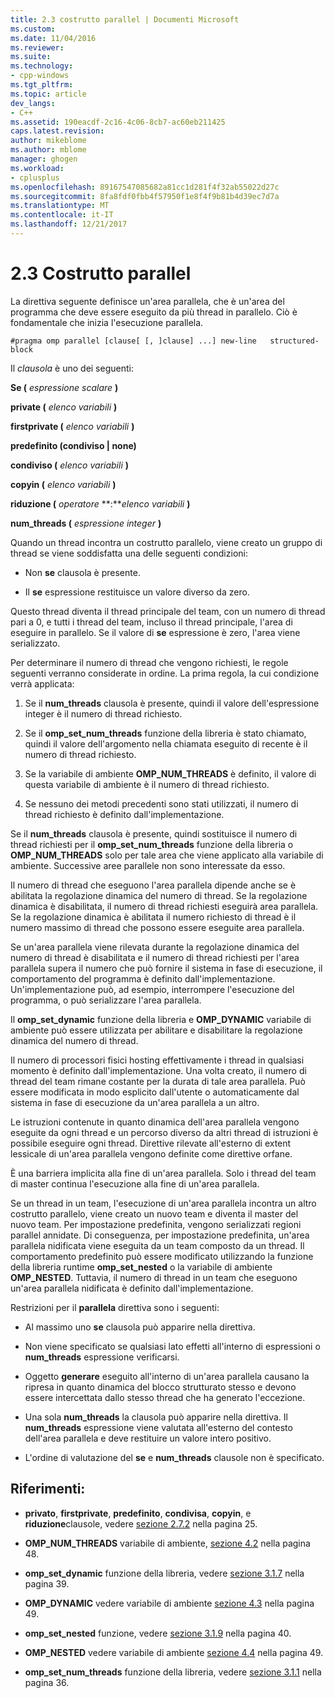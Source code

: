 ```yaml
---
title: 2.3 costrutto parallel | Documenti Microsoft
ms.custom: 
ms.date: 11/04/2016
ms.reviewer: 
ms.suite: 
ms.technology:
- cpp-windows
ms.tgt_pltfrm: 
ms.topic: article
dev_langs:
- C++
ms.assetid: 190eacdf-2c16-4c06-8cb7-ac60eb211425
caps.latest.revision: 
author: mikeblome
ms.author: mblome
manager: ghogen
ms.workload:
- cplusplus
ms.openlocfilehash: 89167547085682a81cc1d281f4f32ab55022d27c
ms.sourcegitcommit: 8fa8fdf0fbb4f57950f1e8f4f9b81b4d39ec7d7a
ms.translationtype: MT
ms.contentlocale: it-IT
ms.lasthandoff: 12/21/2017
---
```

# <a name="23-parallel-construct"></a>2.3 Costrutto parallel
La direttiva seguente definisce un'area parallela, che è un'area del programma che deve essere eseguito da più thread in parallelo. Ciò è fondamentale che inizia l'esecuzione parallela.  
  
```  
#pragma omp parallel [clause[ [, ]clause] ...] new-line   structured-block  
```  
  
 Il *clausola* è uno dei seguenti:  
  
 **Se (** *espressione scalare* **)**  
  
 **private (** *elenco variabili* **)**  
  
 **firstprivate (** *elenco variabili* **)**  
  
 **predefinito (condiviso &#124; none)**  
  
 **condiviso (** *elenco variabili* **)**  
  
 **copyin (** *elenco variabili* **)**  
  
 **riduzione (** *operatore* **:***elenco variabili* **)**   
  
 **num_threads (** *espressione integer* **)**  
  
 Quando un thread incontra un costrutto parallelo, viene creato un gruppo di thread se viene soddisfatta una delle seguenti condizioni:  
  
-   Non **se** clausola è presente.  
  
-   Il **se** espressione restituisce un valore diverso da zero.  
  
 Questo thread diventa il thread principale del team, con un numero di thread pari a 0, e tutti i thread del team, incluso il thread principale, l'area di eseguire in parallelo. Se il valore di **se** espressione è zero, l'area viene serializzato.  
  
 Per determinare il numero di thread che vengono richiesti, le regole seguenti verranno considerate in ordine. La prima regola, la cui condizione verrà applicata:  
  
1.  Se il **num_threads** clausola è presente, quindi il valore dell'espressione integer è il numero di thread richiesto.  
  
2.  Se il **omp_set_num_threads** funzione della libreria è stato chiamato, quindi il valore dell'argomento nella chiamata eseguito di recente è il numero di thread richiesto.  
  
3.  Se la variabile di ambiente **OMP_NUM_THREADS** è definito, il valore di questa variabile di ambiente è il numero di thread richiesto.  
  
4.  Se nessuno dei metodi precedenti sono stati utilizzati, il numero di thread richiesto è definito dall'implementazione.  
  
 Se il **num_threads** clausola è presente, quindi sostituisce il numero di thread richiesti per il **omp_set_num_threads** funzione della libreria o **OMP_NUM_THREADS** solo per tale area che viene applicato alla variabile di ambiente. Successive aree parallele non sono interessate da esso.  
  
 Il numero di thread che eseguono l'area parallela dipende anche se è abilitata la regolazione dinamica del numero di thread. Se la regolazione dinamica è disabilitata, il numero di thread richiesti eseguirà area parallela. Se la regolazione dinamica è abilitata il numero richiesto di thread è il numero massimo di thread che possono essere eseguite area parallela.  
  
 Se un'area parallela viene rilevata durante la regolazione dinamica del numero di thread è disabilitata e il numero di thread richiesti per l'area parallela supera il numero che può fornire il sistema in fase di esecuzione, il comportamento del programma è definito dall'implementazione. Un'implementazione può, ad esempio, interrompere l'esecuzione del programma, o può serializzare l'area parallela.  
  
 Il **omp_set_dynamic** funzione della libreria e **OMP_DYNAMIC** variabile di ambiente può essere utilizzata per abilitare e disabilitare la regolazione dinamica del numero di thread.  
  
 Il numero di processori fisici hosting effettivamente i thread in qualsiasi momento è definito dall'implementazione. Una volta creato, il numero di thread del team rimane costante per la durata di tale area parallela. Può essere modificata in modo esplicito dall'utente o automaticamente dal sistema in fase di esecuzione da un'area parallela a un altro.  
  
 Le istruzioni contenute in quanto dinamica dell'area parallela vengono eseguite da ogni thread e un percorso diverso da altri thread di istruzioni è possibile eseguire ogni thread. Direttive rilevate all'esterno di extent lessicale di un'area parallela vengono definite come direttive orfane.  
  
 È una barriera implicita alla fine di un'area parallela. Solo i thread del team di master continua l'esecuzione alla fine di un'area parallela.  
  
 Se un thread in un team, l'esecuzione di un'area parallela incontra un altro costrutto parallelo, viene creato un nuovo team e diventa il master del nuovo team. Per impostazione predefinita, vengono serializzati regioni parallel annidate. Di conseguenza, per impostazione predefinita, un'area parallela nidificata viene eseguita da un team composto da un thread. Il comportamento predefinito può essere modificato utilizzando la funzione della libreria runtime **omp_set_nested** o la variabile di ambiente **OMP_NESTED**. Tuttavia, il numero di thread in un team che eseguono un'area parallela nidificata è definito dall'implementazione.  
  
 Restrizioni per il **parallela** direttiva sono i seguenti:  
  
-   Al massimo uno **se** clausola può apparire nella direttiva.  
  
-   Non viene specificato se qualsiasi lato effetti all'interno di espressioni o **num_threads** espressione verificarsi.  
  
-   Oggetto **generare** eseguito all'interno di un'area parallela causano la ripresa in quanto dinamica del blocco strutturato stesso e devono essere intercettata dallo stesso thread che ha generato l'eccezione.  
  
-   Una sola **num_threads** la clausola può apparire nella direttiva. Il **num_threads** espressione viene valutata all'esterno del contesto dell'area parallela e deve restituire un valore intero positivo.  
  
-   L'ordine di valutazione del **se** e **num_threads** clausole non è specificato.  
  
## <a name="cross-references"></a>Riferimenti:  
  
-   **privato**, **firstprivate**, **predefinito**, **condivisa**, **copyin**, e **riduzione**clausole, vedere [sezione 2.7.2](../../parallel/openmp/2-7-2-data-sharing-attribute-clauses.md) nella pagina 25.  
  
-   **OMP_NUM_THREADS** variabile di ambiente, [sezione 4.2](../../parallel/openmp/4-2-omp-num-threads.md) nella pagina 48.  
  
-   **omp_set_dynamic** funzione della libreria, vedere [sezione 3.1.7](../../parallel/openmp/3-1-7-omp-set-dynamic-function.md) nella pagina 39.  
  
-   **OMP_DYNAMIC** vedere variabile di ambiente [sezione 4.3](../../parallel/openmp/4-3-omp-dynamic.md) nella pagina 49.  
  
-   **omp_set_nested** funzione, vedere [sezione 3.1.9](../../parallel/openmp/3-1-9-omp-set-nested-function.md) nella pagina 40.  
  
-   **OMP_NESTED** vedere variabile di ambiente [sezione 4.4](../../parallel/openmp/4-4-omp-nested.md) nella pagina 49.  
  
-   **omp_set_num_threads** funzione della libreria, vedere [sezione 3.1.1](../../parallel/openmp/3-1-1-omp-set-num-threads-function.md) nella pagina 36.